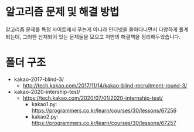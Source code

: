 # 알고리즘 문제 및 해결 방법

알고리즘 문제를 특정 사이트에서 푸는게 아니라 인터넷을 돌아다니면서 다양하게 풀게 되는데, 그러한 산재되어 있는 문제들을 모으고 저만의 해결책을 정리해두었습니다.

# 폴더 구조
- kakao-2017-blind-3/
  -  http://tech.kakao.com/2017/11/14/kakao-blind-recruitment-round-3/
- kakao-2020-intership-test/
  - https://tech.kakao.com/2020/07/01/2020-internship-test/  
    - kakao1.py: https://programmers.co.kr/learn/courses/30/lessons/67256
    - kakao2.py: https://programmers.co.kr/learn/courses/30/lessons/67257
    